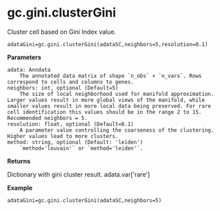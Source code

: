 gc.gini.clusterGini
==================
Cluster cell based on Gini Index value.

    adataGini=gc.gini.clusterGini(adataSC,neighbors=5,resolution=0.1)

**Parameters**

    adata: Anndata
        The annotated data matrix of shape `n_obs` × `n_vars`. Rows correspond to cells and columns to genes.
    neighbors: int, optional (Default=5)
        The size of local neighborhood used for manifold approximation. Larger values result in more global views of the manifold, while smaller values result in more local data being preserved. For rare cell identification this values should be in the range 2 to 15. Recommended neighbors = 5.
    resolution: float, optional (Default=0.1)
        A parameter value controlling the coarseness of the clustering. Higher values lead to more clusters.
    method: string, optional (Default: 'leiden')
        `method='louvain'` or `method='leiden'`.

**Returns**

Dictionary with gini cluster result. adata.var['rare']

**Example**

    adataGini=gc.gini.clusterGini(adataSC,neighbors=5)
